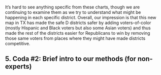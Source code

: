It’s hard to see anything specific from these charts, though we are
continuing to examine them as we try to understand what might be happening
in each specific district. Overall, our impression is that this new map in TX
has made the safe D districts safer by adding voters-of-color
(mostly Hispanic and Black voters but also some Asian voters) and thus
made the rest of the districts easier for Republicans to win by removing those
same voters from places where they might have made districts competitive.

## 5. Coda #2: Brief intro to our methods (for non-experts)

[DavesR]: https://davesredistricting.org/maps#aboutus
[methods]: https://blueripple.github.io/research/StateLeg/VA1/Notes/Model_Details.html
[VASLModel]: https://blueripple.github.io/research/StateLeg/VA1/post.html
[CES]: https://cces.gov.harvard.edu
[ACS]: https://www.census.gov/programs-surveys/acs/
